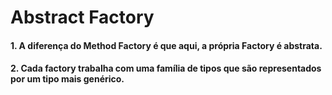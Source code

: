 # Abstract Factory

#### 1. A diferença do Method Factory é que aqui, a própria Factory é abstrata.
#### 2. Cada factory trabalha com uma família de tipos que são representados por um tipo mais genérico.
